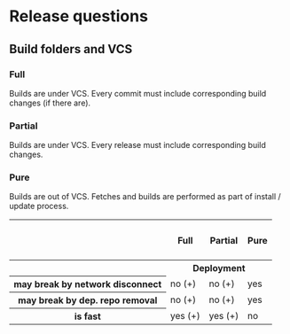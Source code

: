 # Release questions

## Build folders and VCS

### Full
Builds are under VCS.
Every commit must include corresponding build changes (if there are).

### Partial 
Builds are under VCS.
Every release must include corresponding build changes.

### Pure 
Builds are out of VCS.
Fetches and builds are performed as part of install / update process.

<table>
<tr>
  <th>&nbsp;</th><th><h4>Full</h4></th><th><h4>Partial</h4></th><th><h4>Pure</h4></th>
</tr>
<tr>
  <th>&nbsp;</th><th colspan="3">Deployment</th>
</tr>  
<tr>
  <th>may break by network disconnect</th><td>no (+)</td><td>no (+)</td><td>yes</td>
</tr>  
<tr>
  <th>may break by dep. repo removal</th><td>no (+)</td><td>no (+)</td><td>yes</td>
</tr>  
<tr>
  <th>is fast</th><td>yes (+)</td><td>yes (+)</td><td>no</td>
</tr>  
</table>

